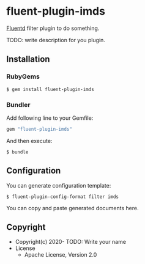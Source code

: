 # fluent-plugin-imds

[Fluentd](https://fluentd.org/) filter plugin to do something.

TODO: write description for you plugin.

## Installation

### RubyGems

```
$ gem install fluent-plugin-imds
```

### Bundler

Add following line to your Gemfile:

```ruby
gem "fluent-plugin-imds"
```

And then execute:

```
$ bundle
```

## Configuration

You can generate configuration template:

```
$ fluent-plugin-config-format filter imds
```

You can copy and paste generated documents here.

## Copyright

* Copyright(c) 2020- TODO: Write your name
* License
  * Apache License, Version 2.0
